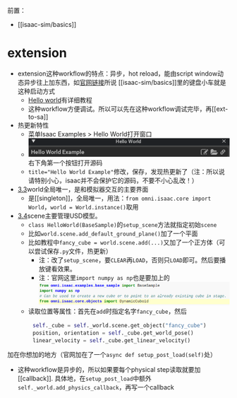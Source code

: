前置：
- [[isaac-sim/basics]]
# extension
- extension这种workflow的特点：异步，hot reload，能由script window动态异步往上加东西，如[官网链接](https://docs.omniverse.nvidia.com/app_isaacsim/app_isaacsim/tutorial_required_workflows.html#extensions-primary-workflow
)所说
[[isaac-sim/basics]]里的键盘小车就是这种启动方式
  - [Hello world](https://docs.omniverse.nvidia.com/app_isaacsim/app_isaacsim/tutorial_required_hello_world.html)有详细教程
  - 这种workflow方便调试。所以可以先在这种workflow调试完毕，再[[ext-to-sa]]
- 热更新特性
  - 菜单Isaac Examples > Hello World打开窗口
  - ![](extension-workflow/source-code.png)右下角第一个按钮打开源码
  - `title="Hello World Example"`修改，保存，发现热更新了（注：所以说请特别小心，isaac并不会保护它的源码，不要不小心乱改！）
- [3.3](https://docs.omniverse.nvidia.com/app_isaacsim/app_isaacsim/tutorial_required_hello_world.html#code-overview)world全局唯一，是和模拟器交互的主要界面
  - 是[[singleton]]，全局唯一，用法：`from omni.isaac.core import World`，`world = World.instance()`取用
- [3.4](https://docs.omniverse.nvidia.com/app_isaacsim/app_isaacsim/tutorial_required_hello_world.html#adding-to-the-scene)scene主要管理USD模型。
  - `class HelloWorld(BaseSample)`的`setup_scene`方法就指定初始`scene`
  - 比如`world.scene.add_default_ground_plane()`加了一个平面
  - 比如教程中`fancy_cube = world.scene.add(...)`又加了一个正方体（可以尝试保存`.py`文件，热更新）
    - 注：改了`setup_scene`，要`CLEAR`再`LOAD`，否则只`LOAD`即可。然后要播放键看效果。
    - 注：官网这里`import numpy as np`也是要加上的
  ![](extension-workflow/np.png)
  - 读取位置等属性：首先在`add`时指定名字`fancy_cube`，然后
```python
        self._cube = self._world.scene.get_object("fancy_cube")
        position, orientation = self._cube.get_world_pose()
        linear_velocity = self._cube.get_linear_velocity()
```
加在你想加的地方（官网加在了一个`async def setup_post_load(self)`处）
- 这种workflow是异步的，所以如果要每个physical step读取就要加[[callback]]. 具体地，在`setup_post_load`中额外`self._world.add_physics_callback`，再写一个callback